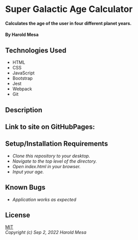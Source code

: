 # Super Galactic Age Calculator

#### Calculates the age of the user in four different planet years.

#### By Harold Mesa

## Technologies Used

* HTML
* CSS
* JavaScript
* Bootstrap
* Jest
* Webpack
* Git

## Description

## Link to site on GitHubPages:


## Setup/Installation Requirements

* _Clone this repository to your desktop._
* _Navigate to the top level of the directory._
* _Open index.html in your browser._
* _Input your age._

## Known Bugs

* _Application works as expected_

## License

[MIT](https://en.wikipedia.org/wiki/MIT_License)  
_Copyright (c) Sep 2, 2022 Harold Mesa_
